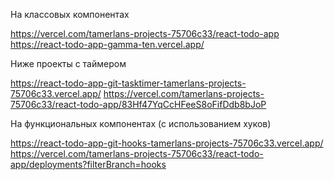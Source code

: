 На классовых компонентах

https://vercel.com/tamerlans-projects-75706c33/react-todo-app
https://react-todo-app-gamma-ten.vercel.app/

Ниже проекты с таймером

https://react-todo-app-git-tasktimer-tamerlans-projects-75706c33.vercel.app/
https://vercel.com/tamerlans-projects-75706c33/react-todo-app/83Hf47YqCcHFeeS8oFifDdb8bJoP

На функциональных компонентах (с использованием хуков)

https://react-todo-app-git-hooks-tamerlans-projects-75706c33.vercel.app/
https://vercel.com/tamerlans-projects-75706c33/react-todo-app/deployments?filterBranch=hooks

